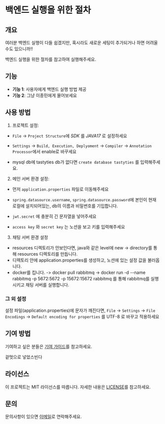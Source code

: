 # 백엔드 실행을 위한 절차

## 개요
여러분 백엔드 실행이 다들 쉽겠지만, 혹시라도 새로운 세팅이 추가되거나 하면 어려울 수도 있으니까!!

백엔드 실행을 위한 절차를 참고하여 실행해주세요.
## 기능
* **기능 1**: 사용자에게 백엔드 실행 방법 제공
* **기능 2**: 그냥 이종민에게 물어보세요

## 사용 방법
1. 프로젝트 설정:

+    `File` -> `Project Structure`에 _SDK_ 를 _JAVA17_ 로 설정하세요  


+    `Settings` -> `Build, Execution, Deplyoment` -> `Compiler` -> `Annotation Processor`에서 enable로 바꾸세요     


+    mysql db에 tastyties db가 없다면 
    ``` create database tastyties ``` 를 입력해주세요.

2. 메인 서버 환경 설정:

+ 먼저 `application.properties` 파일로 이동해주세요


+ `spring.datasource.username`, `spring.datasource.password`에 본인이 현재 로컬에 설치되어있는, db의 이름과 비밀번호를 기입합니다.


+ `jwt.secret` 에 충분히 긴 문자열을 넣어주세요 
+ `access key` 와 `secret key` 는 노션을 보고 키를 입력해주세요

3. 채팅 서버 환경 설정

+ resources 디렉토리가 안보인다면, java와 같은 level에 new -> directory를 통해 resources 디렉토리를 만듭니다.
+ 디렉토리 안에 application.properties를 생성하고, 노션에 있는 설정 값을 불러옵니다.
+ docker를 킵니다. -> docker pull rabbitmq -> docker run -d --name rabbitmq -p 5672:5672 -p 15672:15672 rabbitmq 를 통해 rabbitmq를 실행시키고 채팅 서버를 실행합니다.


### 그 외 설정

설정 파일(application.properties)에 문자가 깨진다면, `File` -> `Settings` -> `File Encodings` -> `Default encoding for properties` 를 UTF-8 로 바꾸고 적용하세요   

## 기여 방법
기여하고 싶은 분들은 [기여 가이드](CONTRIBUTING.md)를 참고하세요.

겉멋으로 넣었스빈다

## 라이선스
이 프로젝트는 MIT 라이선스를 따릅니다. 자세한 내용은 [LICENSE](LICENSE)를 참고하세요.

## 문의
문의사항이 있으면 [이메일](rjsqktod1@gmail.com)로 연락해주세요.
